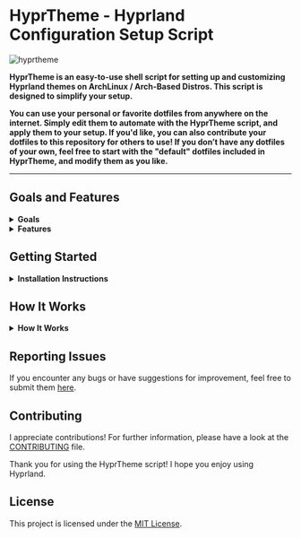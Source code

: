 # HyprTheme - Hyprland Configuration Setup Script
![hyprtheme](/assets/hyprtheme.png)

**HyprTheme is an easy-to-use shell script for setting up and customizing Hyprland themes on ArchLinux / Arch-Based Distros. This script is designed to simplify your setup.**

**You can use your personal or favorite dotfiles from anywhere on the internet. Simply edit them to automate with the HyprTheme script, and apply them to your setup. If you'd like, you can also contribute your dotfiles to this repository for others to use! If you don’t have any dotfiles of your own, feel free to start with the "default" dotfiles included in HyprTheme, and modify them as you like.**

---

## Goals and Features
<details>
<summary><strong>Goals</strong></summary>

- **Simplicity**: The main objective of HyprTheme is to provide a simple way for users to set up and switch through various themes in Hyprland.

- **Ease Contributions**: Make it easy for everyone to contribute themes so that the collaborative environment where themes can be shared and improved remains open.
</details>
<details>
<summary><strong>Features</strong></summary>

- **User-Friendly**: HyprTheme is beginner-friendly, with easy setup for customizing your Hyprland environment.

- **Automation**: HyprTheme automates the setup process, saving users time and effort.

- **Support Customization**: The `Hypr_RUN` script, when included by theme creators, runs automatically in HyprTheme. This script is typically developed by the theme owner to install dependencies, configure settings, add further customizations, or perform other setup steps.

- **Dynamic Configuration**: If a theme creator does not want their configs copied directly, they can use the `Hypr_RUN` script to dynamically generate or modify configuration files based on user choices, bypassing the need for a static config directory.

- **Streamlined Uninstallation**: Theme maintainers can provide a `Hypr_UNINSTALL` script to handle the uninstallation of their theme. This script ensures specific configurations and dependencies are properly cleaned up, providing a hassle-free removal process for users.
</details>

## Getting Started

<details>
<summary><strong>Installation Instructions</strong></summary>

### Option 1: Clone the Repository

1. **Clone the repository**:

       git clone https://github.com/vo1dptr/hyprtheme.git

2. **Navigate to the repository directory**:

       cd hyprtheme

3. **Make the HyprTheme script executable** if it isn't already:

       chmod +x hyprtheme

4. **Run the setup script**:

       ./hyprtheme

### Option 2: Download and Install from Zip

1. **Download the zip file**:

   - Using `wget`:

         wget https://github.com/vo1dptr/hyprtheme/archive/refs/heads/main.zip

   - Using `curl`:

         curl -LO https://github.com/vo1dptr/hyprtheme/archive/refs/heads/main.zip

   - Or download it directly from the [GitHub repository](https://github.com/vo1dptr/hyprtheme/archive/refs/heads/main.zip) using your web browser.

2. **Extract the zip file**:

       unzip main.zip

3. **Navigate to the extracted directory**:

       cd hyprtheme-main

4. **Make the HyprTheme script executable** if it isn't already:

       chmod +x hyprtheme

5. **Run the setup script**:

       ./hyprtheme

</details>

## How It Works

<details>
<summary><strong>How It Works</strong></summary>
Let’s explain what HyprTheme does and what it changes. While I can’t specify exactly what it changes since each theme can use different utilities and therefore different configuration folders and files, in general, this script is going to do the following:

1. **Copied Configuration Files**: It copies configuration files from the theme's directory to your system.

2. **Installs Theme Requirements**: If a `Requirements.txt` file exists inside the theme, the packages listed in it will be installed via this script using `pacman`. If a package cannot be installed via `pacman`, you must use another package manager like `yay`, or any method you prefer. To do this, you can include the necessary installation steps in the `Hypr_RUN` script and place it in your theme folder.

3. **Runs Optional Scripts**:
   - **Hypr_RUN**: This script, when present in the theme's folder, is run once. It can perform several tasks specific to that theme. For an example, see [here](Themes/Default/Hypr_RUN).
   - **Hypr_UNINSTALL**: This script, if present in the theme's folder, runs when you uninstall the theme, cleaning up its specific configurations and dependencies. For an example, see [here](Themes/Default/Hypr_UNINSTALL).

**Check the [Default](Themes/Default) theme as it’s a great example, and the [HyprTheme](hyprtheme) script. Hope this helps!**
</details>

## Reporting Issues
If you encounter any bugs or have suggestions for improvement, feel free to submit them [here](https://github.com/vo1dptr/hyprtheme/issues).

## Contributing
I appreciate contributions! For further information, please have a look at the [CONTRIBUTING](CONTRIBUTING.md) file.

Thank you for using the HyprTheme script! I hope you enjoy using Hyprland.

## License
This project is licensed under the [MIT License](LICENSE).
